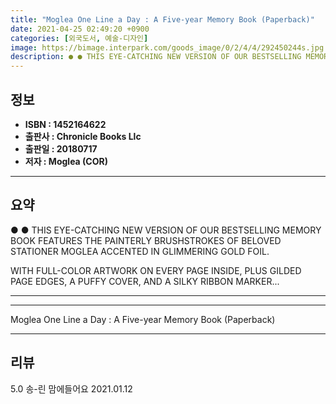 ```yaml
---
title: "Moglea One Line a Day : A Five-year Memory Book (Paperback)"
date: 2021-04-25 02:49:20 +0900
categories: [외국도서, 예술-디자인]
image: https://bimage.interpark.com/goods_image/0/2/4/4/292450244s.jpg
description: ● ● THIS EYE-CATCHING NEW VERSION OF OUR BESTSELLING MEMORY BOOK FEATURES THE PAINTERLY BRUSHSTROKES OF BELOVED STATIONER MOGLEA ACCENTED IN GLIMMERING GOLD F
---
```


## **정보**

- **ISBN : 1452164622**
- **출판사 : Chronicle Books Llc**
- **출판일 : 20180717**
- **저자 : Moglea (COR)**

------



## **요약**

●  ●  THIS EYE-CATCHING NEW VERSION OF OUR BESTSELLING MEMORY BOOK FEATURES THE PAINTERLY BRUSHSTROKES OF BELOVED STATIONER MOGLEA ACCENTED IN GLIMMERING GOLD FOIL.

WITH FULL-COLOR ARTWORK ON EVERY PAGE INSIDE, PLUS GILDED PAGE EDGES, A PUFFY COVER, AND A SILKY RIBBON MARKER... 

------



------


Moglea One Line a Day : A Five-year Memory Book (Paperback) 

------


## **리뷰** 

5.0 송-린 맘에들어요 2021.01.12 <br/>